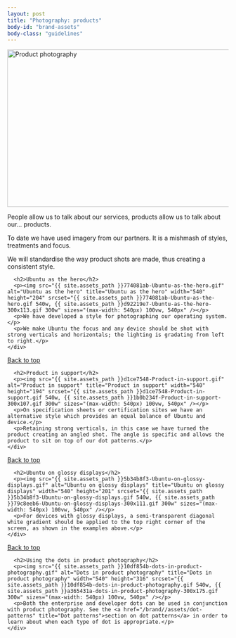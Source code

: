 ```yaml
---
layout: post
title: "Photography: products"
body-id: "brand-assets"
body-class: "guidelines"
---
```



<div class="row">
  <div id="loop-guidelines" class="col-10">
    <p><img src="{{ site.assets_path }}de523767-photography-products.gif" alt="Product photography" title="Product photography" width="540" height="358" srcset="{{ site.assets_path }}de523767-photography-products.gif 540w, {{ site.assets_path }}0a4313c2-photography-products-300x198.gif 300w" sizes="(max-width: 540px) 100vw, 540px" /></p>
    <p>People allow us to talk about our services, products allow us to talk about our&#8230; products.</p>
    <p>To date we have used imagery from our partners. It is a mishmash of styles, treatments and focus.</p>
    <p>We will standardise the way product shots are made, thus creating a consistent style.</p>
  </div>
</div>

<div class="p-strip">
  <div class="row">
    <div class="col-8">

      <h2>Ubuntu as the hero</h2>
      <p><img src="{{ site.assets_path }}774081ab-Ubuntu-as-the-hero.gif" alt="Ubuntu as the hero" title="Ubuntu as the hero" width="540" height="204" srcset="{{ site.assets_path }}774081ab-Ubuntu-as-the-hero.gif 540w, {{ site.assets_path }}d92219e7-Ubuntu-as-the-hero-300x113.gif 300w" sizes="(max-width: 540px) 100vw, 540px" /></p>
      <p>We have developed a style for photographing our operating system.</p>
      <p>We make Ubuntu the focus and any device should be shot with strong verticals and horizontals; the lighting is gradating from left to right.</p>
    </div>
  </div>

  <div class="row">
    <div class="col-10 link-top">
      <a href="#">Back to top</a>
    </div>
  </div>
</div>

<div class="p-strip">
  <div class="row">
    <div class="col-8">

      <h2>Product in support</h2>
      <p><img src="{{ site.assets_path }}d1ce7548-Product-in-support.gif" alt="Product in support" title="Product in support" width="540" height="194" srcset="{{ site.assets_path }}d1ce7548-Product-in-support.gif 540w, {{ site.assets_path }}1b0b234f-Product-in-support-300x107.gif 300w" sizes="(max-width: 540px) 100vw, 540px" /></p>
      <p>On specification sheets or certification sites we have an alternative style which provides an equal balance of Ubuntu and device.</p>
      <p>Retaining strong verticals, in this case we have turned the product creating an angled shot. The angle is specific and allows the product to sit on top of our dot patterns.</p>
    </div>
  </div>
  <div class="row">
    <div class="col-10 link-top">
      <a href="#">Back to top</a>
    </div>
  </div>
</div>

<div class="p-strip">
  <div class="row">
    <div class="col-8">

      <h2>Ubuntu on glossy displays</h2>
      <p><img src="{{ site.assets_path }}5b34b8f3-Ubuntu-on-glossy-displays.gif" alt="Ubuntu on glossy displays" title="Ubuntu on glossy displays" width="540" height="201" srcset="{{ site.assets_path }}5b34b8f3-Ubuntu-on-glossy-displays.gif 540w, {{ site.assets_path }}79c8eeb6-Ubuntu-on-glossy-displays-300x111.gif 300w" sizes="(max-width: 540px) 100vw, 540px" /></p>
      <p>For devices with glossy displays, a semi-transparent diagonal white gradient should be applied to the top right corner of the screen, as shown in the examples above.</p>
    </div>
  </div>

  <div class="row">
    <div class="col-10 link-top">
      <a href="#">Back to top</a>
    </div>
  </div>
</div>

<div class="p-strip">
  <div class="row">
    <div class="col-8">

      <h2>Using the dots in product photography</h2>
      <p><img src="{{ site.assets_path }}10df854b-dots-in-product-photography.gif" alt="Dots in product photography" title="Dots in product photography" width="540" height="316" srcset="{{ site.assets_path }}10df854b-dots-in-product-photography.gif 540w, {{ site.assets_path }}a365431a-dots-in-product-photography-300x175.gif 300w" sizes="(max-width: 540px) 100vw, 540px" /></p>
      <p>Both the enterprise and developer dots can be used in conjunction with product photography. See the <a href="/brand//assets/dot-patterns" title="Dot patterns">section on dot patterns</a> in order to learn about when each type of dot is appropriate.</p>
    </div>
  </div>
</div>

